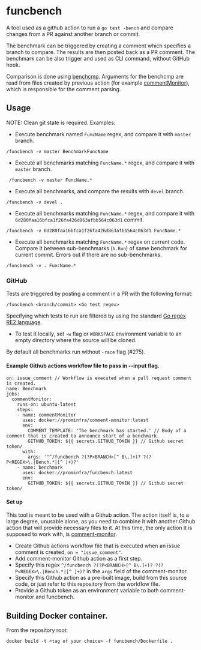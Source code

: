 # funcbench

A tool used as a github action to run a `go test -bench` and compare changes from a PR against another branch or commit.

The benchmark can be triggered by creating a comment which specifies a branch to compare. The results are then posted back as a PR comment.
The benchmark can be also trigger and used as CLI command, without GitHub hook.

Comparison is done using [benchcmp](https://godoc.org/golang.org/x/tools/cmd/benchcmp).
Arguments for the benchcmp are read from files created by previous action (for example [commentMonitor](/tools/commentMonitor/main.go)),
which is responsible for the comment parsing.

## Usage

NOTE: Clean git state is required.
Examples:

* Execute benchmark named `FuncName` regex, and compare it with `master` branch.

 ```
 /funcbench -v master BenchmarkFuncName
 ```

* Execute all benchmarks matching `FuncName.*` regex, and compare it with `master` branch.

```
 /funcbench -v master FuncName.*
 ```

* Execute all benchmarks, and compare the results with `devel` branch.

 ```
 /funcbench -v devel .
 ```

* Execute all benchmarks matching `FuncName.*` regex, and compare it with `6d280faa16bfca1f26fa426d863afbb564c063d1` commit.

 ```
 /funcbench -v 6d280faa16bfca1f26fa426d863afbb564c063d1 FuncName.*
 ```

* Execute all benchmarks matching `FuncName.*` regex on current code. Compare it between sub-benchmarks (`b.Run`) of same benchmark for current commit.
Errors out if there are no sub-benchmarks.

 ```
 /funcbench -v . FuncName.*
 ```

### GitHub

Tests are triggered by posting a comment in a PR with the following format:

`/funcbench <branch/commit> <Go test regex>`

Specifying which tests to run are filtered by using the standard [Go regex RE2 language](https://github.com/google/re2/wiki/Syntax).

* To test it locally, set `-w` flag or `WORKSPACE` environment variable to an empty directory where the source will be cloned.

By default all benchmarks run without `-race` flag (#275).

#### Example Github actions workflow file to pass in --input flag.

```
on: issue_comment // Workflow is executed when a pull request comment is created.
name: Benchmark
jobs:
  commentMonitor:
    runs-on: ubuntu-latest
    steps:
    - name: commentMonitor
      uses: docker://prominfra/comment-monitor:latest
      env:
        COMMENT_TEMPLATE: 'The benchmark has started.' // Body of a comment that is created to announce start of a benchmark.
        GITHUB_TOKEN: ${{ secrets.GITHUB_TOKEN }} // Github secret token/
      with:
        args: '"^/funcbench ?(?P<BRANCH>[^ B\.]+)? ?(?P<REGEX>\.|Bench.*|[^ ]+)?'
    - name: benchmark
      uses: docker://prominfra/funcbench:latest
      env:
        GITHUB_TOKEN: ${{ secrets.GITHUB_TOKEN }} // Github secret token/
```

#### Set up

This tool is meant to be used with a Github action. The action itself is, to a large degree, unusable alone, as you need
to combine it with another Github action that will provide necessary files to it. At this time, the only action it is
supposed to work with, is [comment-monitor](https://github.com/prometheus/prombench/tree/master/tools/commentMonitor).

- Create Github actions workflow file that is executed when an issue comment is created, `on = "issue_comment"`.
- Add comment-monitor Github action as a first step.
- Specify this regex `^/funcbench ?(?P<BRANCH>[^ B\.]+)? ?(?P<REGEX>\.|Bench.*|[^ ]+)?` in the `args` field of the comment-monitor.
- Specify this Github action as a pre-built image, build from this source code, or just refer to this repository from the workflow file.
- Provide a Github token as an environment variable to both comment-monitor and funcbench.

## Building Docker container.

From the repository root:

`docker build -t <tag of your choice> -f funcbench/Dockerfile .`
